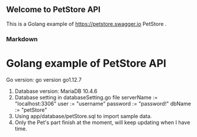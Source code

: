 ## Welcome to PetStore API

This is a Golang example of https://petstore.swagger.io PetStore .

### Markdown



# Golang example of PetStore API

Go version: go version go1.12.7

1. Database version: MariaDB 10.4.6
2. Database setting in databaseSetting.go file
    serverName := "localhost:3306"
	user := "username"
	password := "password!"
	dbName := "petStore"
3. Using app/database/petStore.sql to import sample data.
4. Only the Pet's part finish at the moment, will keep updating when I have time.